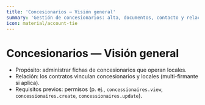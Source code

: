 ```yaml
---
title: 'Concesionarios — Visión general'
summary: 'Gestión de concesionarios: alta, documentos, contacto y relación con contratos.'
icon: material/account-tie
---
```


# Concesionarios — Visión general

- Propósito: administrar fichas de concesionarios que operan locales.
- Relación: los contratos vinculan concesionarios y locales (multi-firmante si aplica).
- Requisitos previos: permisos (p. ej., `concessionaires.view`, `concessionaires.create`, `concessionaires.update`).
